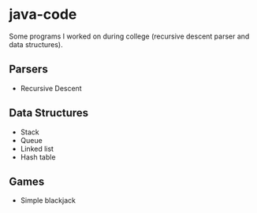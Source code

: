 # java-code

Some programs I worked on during college (recursive descent parser and data structures).

## Parsers
* Recursive Descent

## Data Structures
* Stack 
* Queue
* Linked list
* Hash table

## Games
* Simple blackjack
